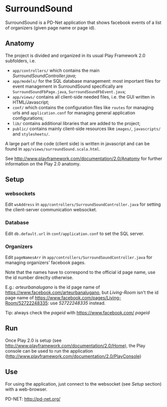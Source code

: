 SurroundSound
=============

SurroundSound is a PD-Net application that shows facebook events of a list of organizers (given page name or page id).

Anatomy
-------
The project is divided and organized in its usual Play Framework 2.0 subfolders, i.e.
- `app/controllers/` which contains the main *SurroundSoundController.java*;
- `app/models/` for the SQL database management: most important files for event management in SurroundSound specifically are `SurroundSoundFbPage.java`, `SurroundSoundFbEvent.java`;
- `app/views/` contains all client-side needed files, i.e. the GUI written in HTML/Javascript;
- `conf/` which contains the configuration files like `routes` for managing urls and `application.conf` for managing general application configurations;
- `lib/` contains additional libraries that are added to the project;
- `public/` contains mainly client-side resources like `images/`, `javascripts/` and `stylesheets/`.

A large part of the code (client side) is written in javascript and can be found in `app/views/surroundSound.scala.html`.

See http://www.playframework.com/documentation/2.0/Anatomy for further information on the Play 2.0 anatomy.

Setup
-----
### websockets
Edit `wsAddress` in `app/controllers/SurroundSoundController.java` for setting the client-server communication websocket.
### Database
Edit `db.default.url`
in `conf/application.conf` to set the SQL server.
### Organizers
Edit `pageNamesArr` in `app/controllers/SurroundSoundController.java` for managing organizers' facebook pages.

Note that the names have to correspond to the official id page name, use the id number direclty otherwise.

E.g.:
*arteurbanalugano* is the id page name of https://www.facebook.com/arteurbanalugano,
but *Living-Room* isn't the id page name of https://www.facebook.com/pages/Living-Room/52722248335: use *52722248335* instead.

Tip: always check the *pageid* with https://www.facebook.com/
*pageid*

Run
---
Once Play 2.0 is setup (see http://www.playframework.com/documentation/2.0/Home), the Play console can be used to run the application (http://www.playframework.com/documentation/2.0/PlayConsole)

Use
---
For using the application, just connect to the websocket (see *Setup* section) with a web-browser.


PD-NET: http://pd-net.org/